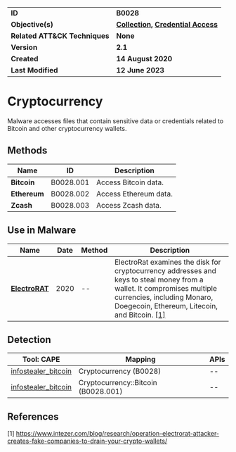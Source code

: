 <table>
<tr>
<td><b>ID</b></td>
<td><b>B0028</b></td>
</tr>
<tr>
<td><b>Objective(s)</b></td>
<td><b><a href="../collection">Collection</a>, <a href="../credential-access">Credential Access</a></b></td>
</tr>
<tr>
<td><b>Related ATT&CK Techniques</b></td>
<td><b>None</b></td>
</tr>
<tr>
<td><b>Version</b></td>
<td><b>2.1</b></td>
</tr>
<tr>
<td><b>Created</b></td>
<td><b>14 August 2020</b></td>
</tr>
<tr>
<td><b>Last Modified</b></td>
<td><b>12 June 2023</b></td>
</tr>
</table>

# Cryptocurrency

Malware accesses files that contain sensitive data or credentials related to Bitcoin and other cryptocurrency wallets.

## Methods

|Name|ID|Description|
|---|---|---|
|**Bitcoin**|B0028.001|Access Bitcoin data.|
|**Ethereum**|B0028.002|Access Ethereum data.|
|**Zcash**|B0028.003|Access Zcash data.|

## Use in Malware

|Name|Date|Method|Description|
|---|---|---|---|
|[**ElectroRAT**](../xample-malware/electrorat.md)|2020|--|ElectroRat examines the disk for cryptocurrency addresses and keys to steal money from a wallet. It compromises multiple currencies, including Monaro, Doegecoin, Ethereum, Litecoin, and Bitcoin. [[1]](#1)|

## Detection

|Tool: CAPE|Mapping|APIs|
|---|---|---|
|[infostealer_bitcoin](https://github.com/CAPESandbox/community/tree/master/modules/signatures/infostealer_bitcoin.py)|Cryptocurrency (B0028)|--|
|[infostealer_bitcoin](https://github.com/CAPESandbox/community/tree/master/modules/signatures/infostealer_bitcoin.py)|Cryptocurrency::Bitcoin (B0028.001)|--|

## References

<a name="1">[1]</a> https://www.intezer.com/blog/research/operation-electrorat-attacker-creates-fake-companies-to-drain-your-crypto-wallets/